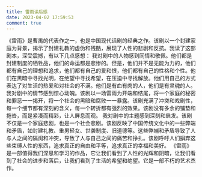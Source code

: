```yaml
---
title: 雷雨读后感
date: 2023-04-02 17:59:53
comment: true
---
```

《雷雨》是曹禺的代表作之一，也是中国现代话剧的经典之作。该剧以一个封建家庭为背景，揭示了封建礼教的虚伪和残酷，展现了人性的悲剧和反抗。我读了这部剧本，深受震撼，有以下几点感想：
我对剧中的人物感到同情和敬佩。他们都是封建制度的牺牲品，他们的命运都是悲惨的。但是，他们并不是无能为力的，他们都有自己的理想和追求，他们都有自己的爱和恨，他们都有自己的性格和个性。他们在黑暗中寻找光明，在绝望中寻找希望，在压迫中寻找解放。他们用自己的方式表达了对生活的热爱和对社会的不满。他们是有血有肉的人，他们是有灵魂的人。
我对剧中的情节感到惊心动魄。该剧以一场雷雨为开端和结尾，将一个家庭的秘密和罪恶一一揭开，将一个社会的黑暗和腐败一一暴露。该剧充满了冲突和戏剧性，每一个细节都有深刻的含义，每一个转折都有强烈的效果。该剧没有多余的铺垫和拖沓，而是紧凑而精彩，让人屏息而观。
我对剧中的主题感到深刻和启发。该剧不仅是一个家庭悲剧，也是一个社会悲剧。该剧反映了中国传统文化中的一些弊端和矛盾，如封建礼教、重男轻女、世袭制度、旧道德等。这些弊端和矛盾导致了人与人之间的隔阂和冲突，导致了人与自己之间的痛苦和挣扎。该剧呼吁人们摒弃这些束缚人性的东西，追求真正的自由和平等，追求真正的幸福和美好。
《雷雨》是一部值得我们深思和学习的作品，它让我们看到了人性的光辉和阴暗，让我们看到了社会的进步和落后，让我们看到了生活的希望和绝望。它是一部不朽的艺术杰作。
